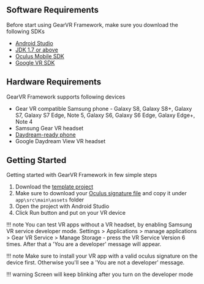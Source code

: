 ## Software Requirements

Before start using GearVR Framework, make sure you download the following SDKs

* [Android Studio](http://tools.android.com/download/studio/builds/android-studio-2-1-2)
* [JDK 1.7 or above](http://www.oracle.com/technetwork/java/javase/downloads/jdk8-downloads-2133151.html)
* [Oculus Mobile SDK](https://developer.oculus.com/downloads/package/oculus-mobile-sdk/)
* [Google VR SDK](https://developers.google.com/vr/android/download)

## Hardware Requirements

GearVR Framework supports following devices

* Gear VR compatible Samsung phone - Galaxy S8, Galaxy S8+, Galaxy S7, Galaxy S7 Edge, Note 5, Galaxy S6, Galaxy S6 Edge, Galaxy Edge+, Note 4
* Samsung Gear VR headset
* [Daydream-ready phone](https://vr.google.com/daydream/phones/)
* Google Daydream View VR headset

## Getting Started

Getting started with GearVR Framework in few simple steps

1. Download the [template project](https://github.com/nitosan/GearVRf-template)
1. Make sure to download your [Oculus signature file](https://developer.oculus.com/osig/) and copy it under `app\src\main\assets` folder
1. Open the project with Android Studio
1. Click Run button and put on your VR device

!!! note
	You can test VR apps without a VR headset, by enabling Samsung VR service developer mode.
	Settings > Applications > manage applications > Gear VR Service > Manage Storage - press the VR Service Version 6 times. After that a 'You are a developer' message will appear.

!!! note
	Make sure to install your VR app with a valid oculus signature on the device first. Otherwise you'll see a 'You are not a developer' message.

!!! warning
	Screen will keep blinking after you turn on the developer mode
	

